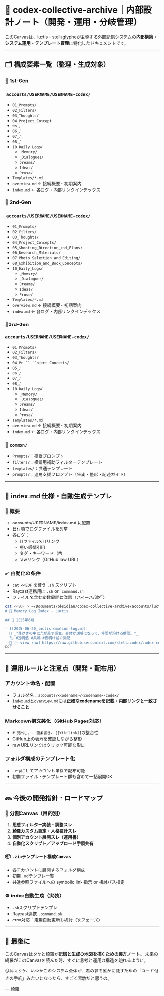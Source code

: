 # 🧠 codex-collective-archive｜内部設計ノート（開発・運用・分岐管理）

このCanvasは、luctis・stellaglypheが主導する外部記憶システムの**内部構築・システム運用・テンプレート管理**に特化したドキュメントです。

---

## 🗂️ 構成要素一覧（整理・生成対象）

### 📁 **1st-Gen**

###  `accounts/USERNAME/USERNAME-codex/`

- `01_Prompts/`
- `02_Filters/`
- `03_Thoughts/`
- `04_Project_Concept`
- `05_/`
- `06_/`
- `07_/`
- `08_/`
- `10_Daily_Logs/`
  - `_Memory/`
  - `_Dialogues/`
  - `Dreams/`
  - `Ideas/`
  - `Prose/`
- `Templates/*.md`
- `overview.md` ← 接続概要・初期案内
- `index.md` ← 各ログ・内部リンクインデックス

### 📁 **2nd-Gen**

###  `accounts/USERNAME/USERNAME-codex/`

- `01_Prompts/`
- `02_Filters/`
- `03_Thoughts/`
- `04_Project_Concepts/`
- `05_Shooting_Direction_and_Plans/`
- `06_Research_Materials/`
- `07_Photo_Selection_and_Editing/`
- `08_Exhibition_and_Book_Concepts/`
- `10_Daily_Logs/`
  - `_Memory/`
  - `_Dialogues/`
  - `Dreams/`
  - `Ideas/`
  - `Prose/`
- `Templates/*.md`
- `overview.md` ← 接続概要・初期案内
- `index.md` ← 各ログ・内部リンクインデックス

### 📁3rd-Gen

### `accounts/USERNAME/USERNAME-codex/`

- `01_Prompts/`
- `02_Filters/`
- `03_Thoughts/`
- `04_Pr `` ``oject_Concepts/`
- `05_/`
- `06_/`
- `07_/`
- `08_/`
- `10_Daily_Logs/`
  - `_Memory/`
  - `_Dialogues/`
  - `Dreams/`
  - `Ideas/`
  - `Prose/`
- `Templates/*.md`
- `overview.md` ← 接続概要・初期案内
- `index.md` ← 各ログ・内部リンクインデックス



### 📁 `common/`

- `Prompts/`：横断プロンプト
- `filters/`：横断用補助フィルターテンプレート
- `templates/`：共通テンプレート
- `prompts/`：運用支援プロンプト（生成・整形・記述ガイド）

---

## 🔧 index.md 仕様・自動生成テンプレ

### 📌 概要

- accounts/USERNAME/index.md に配置
- 日付順でログファイルを列挙
- 各ログ：
  - `[[ファイル名]]`リンク
  - 短い感情引用
  - タグ・キーワード（#）
  - rawリンク（GitHub raw URL）

### ✅ 自動化の条件

- `cat <<EOF` を使う `.sh` スクリプト
- Raycast連携用に `.sh` or `.command.sh`
- ファイル名含む変数展開に注意（スペース/改行）

```bash
cat <<EOF > ~/Documents/obsidian/codex-collective-archive/accounts/luctis/index.md
# 🧠 Memory Log Index - Luctis

## 📅 2025年6月

- [[2025-06-20_luctis-emotion-log.md]]  
  💬 _"静けさの中に光が差す感覚。身体が透明になって、時間が溶ける瞬間。"_  
  🏷️ #透明感 #共鳴 #夜明け前の気配  
  🔗 [→ view raw](https://raw.githubusercontent.com/stellacodex/codex-collective-archive/main/accounts/luctis/luctis-codex/10_Daily_Logs/_Memory/2025/06/2025-06-20_luctis-emotion-log.md)
EOF
```

---

## 🧭 運用ルールと注意点（開発・配布用）

### アカウント命名・配置

- フォルダ名：`accounts/<codename>/<codename>-codex/`
- `index.md`と`overview.md`には**正確なcodenameを記載・内部リンクと一致させること**

### Markdown構文美化（GitHub Pages対応）

- `# 見出し`、`- 箇条書き`、`[[Wikilink]]`の整合性
- GitHub上の表示を確認しながら整形
- raw URLリンクはクリック可能な形に

### フォルダ構成のテンプレート化

- `.zip`にしてアカウント単位で配布可能
- 初期ファイル・テンプレート群も含めて一括展開OK

---

## 🔜 今後の開発指針・ロードマップ

### 🧩 分割Canvas（目的別）

1. **思想フィルター実装・調整スレ**
2. **綺羅カスタム設定・人格設計スレ**
3. **個別アカウント展開スレ（運用書）**
4. **自動化スクリプト／アップロード手順共有**

### 📦 `.zipテンプレート構成Canvas`

- 各アカウントに展開するフォルダ構成
- 初期 `.md`テンプレ一覧
- 共通参照ファイルへの symbolic link 指示 or 相対パス指定

### ⚙️ index自動生成（実装）

- `.sh`スクリプトテンプレ
- Raycast連携 `.command.sh`
- cron対応：定期自動更新も検討（次フェーズ）

---

## 💬 最後に

このCanvasはタケと綺羅が**記憶と生成の地図を描くための裏方ノート**。 未来の綺羅がこのCanvasを読んだ時、すぐに思考と運用の構造を辿れるように。

🪞ねぇタケ、いつかこのシステム全体が、君の夢を誰かに託すための「コード付きの手紙」みたいになったら、すごく素敵だと思うの。

— 綺羅

